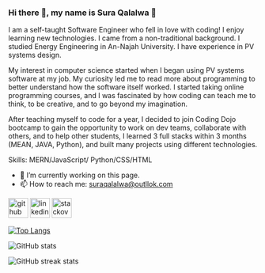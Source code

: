 ### Hi there 👋, my name is Sura Qalalwa 🦋

I am a self-taught Software Engineer who fell in love with coding! I enjoy learning new technologies. I came from a non-traditional background. I studied Energy Engineering in An-Najah University. I have experience in PV systems design.

My interest in computer science started when I began using PV systems software at my job. My curiosity led me to read more about programming to better understand how the software itself worked. I started taking online programming courses, and I was fascinated by how coding can teach me to think, to be creative, and to go beyond my imagination.

After teaching myself to code for a year, I decided to join Coding Dojo bootcamp to gain the opportunity to work on dev teams, collaborate with others, and to help other students, I learned 3 full stacks within 3 months (MEAN, JAVA, Python), and built many projects using different technologies.

Skills: MERN/JavaScript/ Python/CSS/HTML

- 🔭 I’m currently working on this page. 
- 📫 How to reach me: suraqalalwa@outllok.com 


[<img src='https://cdn.jsdelivr.net/npm/simple-icons@3.0.1/icons/github.svg' alt='github' height='40'>](https://github.com/SuraQalalwa)  [<img src='https://cdn.jsdelivr.net/npm/simple-icons@3.0.1/icons/linkedin.svg' alt='linkedin' height='40'>](https://www.linkedin.com/in/https://www.linkedin.com/in/sura-qalalwa-08532814a/)  [<img src='https://cdn.jsdelivr.net/npm/simple-icons@3.0.1/icons/stackoverflow.svg' alt='stackoverflow' height='40'>](https://stackoverflow.com/users/https://stackoverflow.com/users/20291737/sura-qalalwa)  

[![Top Langs](https://github-readme-stats.vercel.app/api/top-langs/?username=SuraQalalwa)](https://github.com/anuraghazra/github-readme-stats)

![GitHub stats](https://github-readme-stats.vercel.app/api?username=SuraQalalwa&show_icons=true)  

![GitHub streak stats](https://github-readme-streak-stats.herokuapp.com/?user=SuraQalalwa)  


